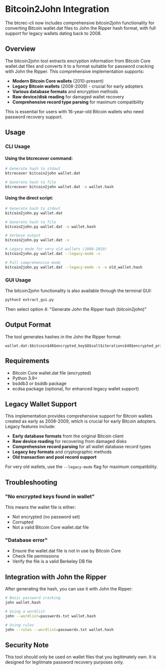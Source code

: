 # Bitcoin2John Integration

The btcrec-cli now includes comprehensive bitcoin2john functionality for converting Bitcoin wallet.dat files to John the Ripper hash format, with full support for legacy wallets dating back to 2008.

## Overview

The bitcoin2john tool extracts encryption information from Bitcoin Core wallet.dat files and converts it to a format suitable for password cracking with John the Ripper. This comprehensive implementation supports:

- **Modern Bitcoin Core wallets** (2010-present)
- **Legacy Bitcoin wallets** (2008-2009) - crucial for early adopters
- **Various database formats** and encryption methods
- **Raw device/disk reading** for damaged wallet recovery
- **Comprehensive record type parsing** for maximum compatibility

This is essential for users with 16-year-old Bitcoin wallets who need password recovery support.

## Usage

### CLI Usage

#### Using the btcrecover command:
```bash
# Generate hash to stdout
btcrecover bitcoin2john wallet.dat

# Generate hash to file
btcrecover bitcoin2john wallet.dat -o wallet.hash
```

#### Using the direct script:
```bash
# Generate hash to stdout
bitcoin2john.py wallet.dat

# Generate hash to file  
bitcoin2john.py wallet.dat -o wallet.hash

# Verbose output
bitcoin2john.py wallet.dat -v

# Legacy mode for very old wallets (2008-2010)
bitcoin2john.py wallet.dat --legacy-mode -v

# Full comprehensive mode
bitcoin2john.py wallet.dat --legacy-mode -v -o old_wallet.hash
```

### GUI Usage

The bitcoin2john functionality is also available through the terminal GUI:

```bash
python3 extract_gui.py
```

Then select option 4: "Generate John the Ripper hash (bitcoin2john)"

## Output Format

The tool generates hashes in the John the Ripper format:

```
wallet.dat:$bitcoin$48$encrypted_key$8$salt$iterations$48$encrypted_private_key$derivation_method
```

## Requirements

- Bitcoin Core wallet.dat file (encrypted)
- Python 3.9+
- bsddb3 or bsddb package
- ecdsa package (optional, for enhanced legacy wallet support)

## Legacy Wallet Support

This implementation provides comprehensive support for Bitcoin wallets created as early as 2008-2009, which is crucial for early Bitcoin adopters. Legacy features include:

- **Early database formats** from the original Bitcoin client
- **Raw device reading** for recovering from damaged disks
- **Comprehensive record parsing** for all wallet database record types
- **Legacy key formats** and cryptographic methods
- **Old transaction and pool record support**

For very old wallets, use the `--legacy-mode` flag for maximum compatibility.

## Troubleshooting

### "No encrypted keys found in wallet"
This means the wallet file is either:
- Not encrypted (no password set)
- Corrupted
- Not a valid Bitcoin Core wallet.dat file

### "Database error" 
- Ensure the wallet.dat file is not in use by Bitcoin Core
- Check file permissions
- Verify the file is a valid Berkeley DB file

## Integration with John the Ripper

After generating the hash, you can use it with John the Ripper:

```bash
# Basic password cracking
john wallet.hash

# Using a wordlist
john --wordlist=passwords.txt wallet.hash

# Using rules
john --rules --wordlist=passwords.txt wallet.hash
```

## Security Note

This tool should only be used on wallet files that you legitimately own. It is designed for legitimate password recovery purposes only.